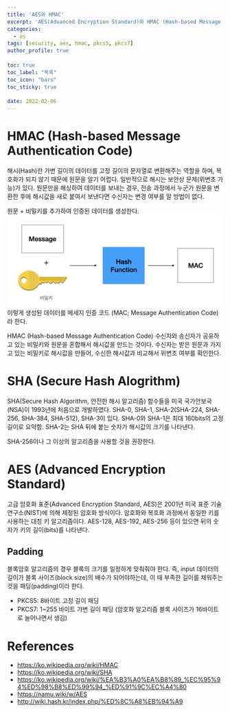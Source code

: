 ```yaml
---
title: 'AES와 HMAC'
excerpt: 'AES(Advanced Encryption Standard)와 HMAC (Hash-based Message Authentication Code)'
categories:
  - os
tags: [security, aes, hmac, pkcs5, pkcs7]
author_profile: true

toc: true
toc_label: "목록"
toc_icon: "bars"
toc_sticky: true

date: 2022-02-06
---
```


# HMAC (Hash-based Message Authentication Code)
해시(Hash)란 가변 길이의 데이터를 고정 길이의 문자열로 변환해주는 역할을 하며, 복호화가 되지 않기 때문에 원문을 알기 어렵다.
일반적으로 해시는 보안상 문제(위변조 가능)가 있다. 원문만을 해싱하여 데이터를 보내는 경우, 전송 과정에서 누군가 원문을 변환한 후에 해시값을 새로 붙여서 보낸다면 수신자는 변경 여부를 알 방법이 없다.

원문 + 비밀키를 추가하여 인증된 데이터를 생성한다.
![HMAC](/assets/images/hmac.png)
이렇게 생성된 데이터를 메세지 인증 코드 (MAC; Message Authentication Code)라 한다.

HMAC (Hash-based Message Authentication Code) 수신자와 송신자가 공유하고 있는 비밀키와 원문을 혼합해서 해시값을 만드는 것이다.
수신자는 받은 원문과 가지고 있는 비밀키로 해시값을 만들어, 수신한 해시값과 비교해서 위변조 여부를 확인한다.

# SHA (Secure Hash Alogrithm)
SHA(Secure Hash Algorithm, 안전한 해시 알고리즘) 함수들을 미국 국가안보국(NSA)이 1993년에 처음으로 개발하였다. 
SHA-0, SHA-1, SHA-2(SHA-224, SHA-256, SHA-384, SHA-512), SHA-3이 있다. SHA-0와 SHA-1은 최대 160bits의 고정 길이로 요약함. SHA-2는 SHA 뒤에 붙는 숫자가 해시값의 크기를 나타낸다.

SHA-256이나 그 이상의 알고리즘을 사용할 것을 권장한다.

# AES (Advanced Encryption Standard)
고급 암호화 표준(Advanced Encryption Standard, AES)은 2001년 미국 표준 기술 연구소(NIST)에 의해 제정된 암호화 방식이다.
암호화와 복호화 과정에서 동일한 키를 사용하는 대칭 키 알고리즘이다. AES-128, AES-192, AES-256 등이 있으면 뒤의 숫자가 키의 길이(bits)를 나타낸다.

## Padding
블록암호 알고리즘의 경우 블록의 크기를 일정하게 맞춰줘야 한다. 즉, input 데이터의 길이가 블록 사이즈(block size)의 배수가 되어야하는데, 이 때 부족한 길이를 채워주는 것을 패딩(padding)이라 한다.
- PKCS5: 8바이트 고정 길이 패딩
- PKCS7: 1~255 바이트 가변 길이 패딩 (암호화 알고리즘 블록 사이즈가 16바이트로 늘어나면서 생김)


# References
- https://ko.wikipedia.org/wiki/HMAC
- https://ko.wikipedia.org/wiki/SHA
- https://ko.wikipedia.org/wiki/%EA%B3%A0%EA%B8%89_%EC%95%94%ED%98%B8%ED%99%94_%ED%91%9C%EC%A4%80
- https://namu.wiki/w/AES
- http://wiki.hash.kr/index.php/%ED%8C%A8%EB%94%A9

